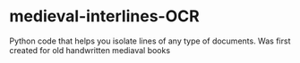 # medieval-interlines-OCR
Python code that helps you isolate lines of any type of documents. Was first created for old handwritten mediaval books 

